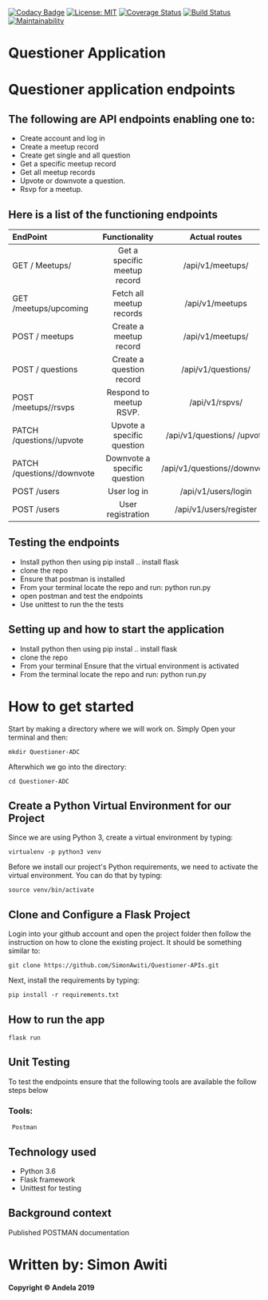 [![Codacy Badge](https://api.codacy.com/project/badge/Grade/65996fb422434e3ca1b4559052b4457a)](https://app.codacy.com/app/SimonAwiti/Questioner-APIs?utm_source=github.com&utm_medium=referral&utm_content=SimonAwiti/Questioner-APIs&utm_campaign=Badge_Grade_Dashboard)
[![License: MIT](https://img.shields.io/badge/License-MIT-yellow.svg)](https://opensource.org/licenses/MIT)
[![Coverage Status](https://coveralls.io/repos/github/SimonAwiti/Questioner-APIs/badge.svg?branch=develop)](https://coveralls.io/github/SimonAwiti/Questioner-APIs?branch=develop)
[![Build Status](https://travis-ci.org/SimonAwiti/Questioner-APIs.svg?branch=develop)](https://travis-ci.org/SimonAwiti/Questioner-APIs)
[![Maintainability](https://api.codeclimate.com/v1/badges/b661f5121ff42ce67210/maintainability)](https://codeclimate.com/github/SimonAwiti/Questioner-APIs/maintainability)


# Questioner Application
# Questioner application endpoints

## The following are API endpoints enabling one to: 
* Create account and log in
* Create a meetup record
* Create get single and all question
* Get a specific meetup record
* Get all meetup records
* Upvote or downvote a question.
* Rsvp for a meetup.
## Here is a list of the functioning endpoints

| EndPoint                      | Functionality                    |  Actual routes                |
| :---                          |     :---:                        |    :---:              |
| GET / Meetups/ <meetupid>     | Get a specific meetup  record     |  /api/v1/meetups/<meetup-id>     |
| GET /meetups/upcoming         | Fetch all meetup records         |  /api/v1/meetups            |
| POST / meetups                | Create a meetup record           |  /api/v1/meetups/           |
| POST / questions              | Create a question record         |  /api/v1/questions/         |
|POST /meetups/<meetup-id>/rsvps|Respond to meetup RSVP.           |  /api/v1/<meetupid>rspvs/   |
|PATCH /questions/<question-id>/upvote| Upvote a specific question| /api/v1/questions/<questionid> /upvote            |
|PATCH /questions/<question-id>/downvote| Downvote a specific question|  /api/v1/questions/<questionid>/downvote             |
| POST /users                   | User log in                      |  /api/v1/users/login          |
| POST /users                   | User registration                |  /api/v1/users/register       |

## Testing the endpoints

* Install python then using pip install .. install flask
* clone the repo
* Ensure that postman is installed
* From your terminal locate the repo and run: python run.py
* open postman and test the endpoints
* Use unittest to run the the tests

## Setting up and how to start the application

* Install python then using pip instal .. install flask
* clone the repo
* From your terminal Ensure that the virtual environment is activated
* From the terminal locate the repo and run: python run.py

# How to get started

Start by making a directory where we will work on. Simply Open your terminal and then:

```
mkdir Questioner-ADC
```

Afterwhich we go into the directory:

```
cd Questioner-ADC
```

## Create a Python Virtual Environment for our Project

Since we are using Python 3, create a virtual environment by typing:

```
virtualenv -p python3 venv
```

Before we install our project's Python requirements, we need to activate the virtual environment. You can do that by typing:

```
source venv/bin/activate
```

## Clone and Configure a Flask Project

Login into your github account and open the project folder then follow the instruction on how to clone the existing project. It should be something similar to:

```
git clone https://github.com/SimonAwiti/Questioner-APIs.git
```

Next, install the requirements by typing:

```
pip install -r requirements.txt
```

## How to run the app

```
flask run
```

## Unit Testing
To test the endpoints ensure that the following tools are available the follow steps below
   ### Tools:
     Postman

## Technology used

* Python 3.6
* Flask framework
* Unittest for testing

## Background context 

Published POSTMAN documentation

# Written by: Simon Awiti
#### Copyright © Andela 2019

